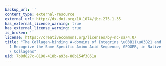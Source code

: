 ```yaml
---
backup_url: ''
content_type: external-resource
external_url: http://dx.doi.org/10.1074/jbc.275.1.35
has_external_licence_warning: true
has_external_license_warning: true
is_broken: ''
license: https://creativecommons.org/licenses/by-nc-sa/4.0/
title: "The Collagen-binding A-domains of Integrins \u03B11\u03B21 and \u03B12\u03B2\
  1 Recognize the Same Specific Amino Acid Sequence, GFOGER, in Native (Triple-helical)\
  \ Collagens"
uid: 7b8d827c-8198-418b-a93e-88b154f3851a
---
```

